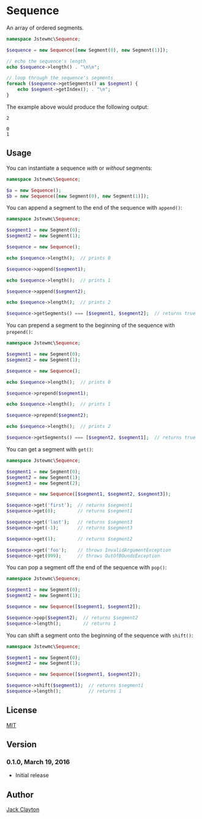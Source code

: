 # Sequence
An array of ordered segments.

```php
namespace Jstewmc\Sequence;

$sequence = new Sequence([new Segment(0), new Segment(1)]);

// echo the sequence's length
echo $sequence->length() . "\n\n";

// loop through the sequence's segments
foreach ($sequence->getSegments() as $segment) {
    echo $segment->getIndex(); . "\n";
}
```

The example above would produce the following output:

```
2

0
1
```

## Usage

You can instantiate a sequence _with_ or _without_ segments:

```php
namespace Jstewmc\Sequence;

$a = new Sequence();
$b = new Sequence([new Segment(0), new Segment(1)]);
```

You can append a segment to the end of the sequence with `append()`:

```php
namespace Jstewmc\Sequence;

$segment1 = new Segment(0);
$segment2 = new Segment(1);

$sequence = new Sequence();

echo $sequence->length();  // prints 0

$sequence->append($segment1);

echo $sequence->length();  // prints 1

$sequence->append($segment2);

echo $sequence->length();  // prints 2

$sequence->getSegments() === [$segment1, $segment2];  // returns true
```

You can prepend a segment to the beginning of the sequence with `prepend()`:

```php
namespace Jstewmc\Sequence;

$segment1 = new Segment(0);
$segment2 = new Segment(1);

$sequence = new Sequence();

echo $sequence->length();  // prints 0

$sequence->prepend($segment1);

echo $sequence->length();  // prints 1

$sequence->prepend($segment2);

echo $sequence->length();  // prints 2

$sequence->getSegments() === [$segment2, $segment1];  // returns true
```

You can get a segment with `get()`:

```php
namespace Jstewmc\Sequence;

$segment1 = new Segment(0);
$segment2 = new Segment(1);
$segment3 = new Segment(2);

$sequence = new Sequence([$segment1, $segment2, $segment3]);

$sequence->get('first');  // returns $segment1
$sequence->get(0);        // returns $segment1

$sequence->get('last');   // returns $segment3
$sequence->get(-1);       // returns $segment3

$sequence->get(1);        // returns $segment2

$sequence->get('foo');    // throws InvalidArgumentException
$sequence->get(999);      // throws OutOfBOundsException

```

You can pop a segment off the end of the sequence with `pop()`:

```php
namespace Jstewmc\Sequence;

$segment1 = new Segment(0);
$segment2 = new Segment(1);

$sequence = new Sequence([$segment1, $segment2]);

$sequence->pop($segment2);  // returns $segment2
$sequence->length();        // returns 1
```

You can shift a segment onto the beginning of the sequence with `shift()`:

```php
namespace Jstewmc\Sequence;

$segment1 = new Segment(0);
$segment2 = new Segment(1);

$sequence = new Sequence([$segment1, $segment2]);

$sequence->shift($segment1);  // returns $segment1
$sequence->length();          // returns 1
```

## License

[MIT](https://github.com/jstewmc/sequence/blob/master/LICENSE)


## Version 

### 0.1.0, March 19, 2016

* Initial release


## Author

[Jack Clayton](mailto:clayjs0@gmail.com)
